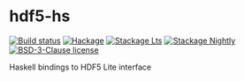 # hdf5-hs

[![Build status](https://img.shields.io/travis/twesterhout/hdf5-hs.svg?logo=travis)](https://travis-ci.org/twesterhout/hdf5-hs)
[![Hackage](https://img.shields.io/hackage/v/hdf5-hs.svg?logo=haskell)](https://hackage.haskell.org/package/hdf5-hs)
[![Stackage Lts](http://stackage.org/package/hdf5-hs/badge/lts)](http://stackage.org/lts/package/hdf5-hs)
[![Stackage Nightly](http://stackage.org/package/hdf5-hs/badge/nightly)](http://stackage.org/nightly/package/hdf5-hs)
[![BSD-3-Clause license](https://img.shields.io/badge/license-BSD--3--Clause-blue.svg)](LICENSE)

Haskell bindings to HDF5 Lite interface
